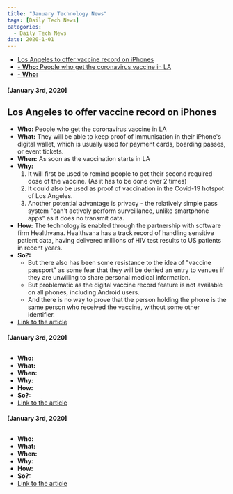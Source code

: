 ```yaml
---
title: "January Technology News"
tags: [Daily Tech News]
categories:
  - Daily Tech News
date: 2020-1-01
---
```


<!-- TOC START min:1 max:3 link:true asterisk:false update:true -->
  - [Los Angeles to offer vaccine record on iPhones](#los-angeles-to-offer-vaccine-record-on-iphones)
  - [- **Who:** People who get the coronavirus vaccine in LA](#--who-people-who-get-the-coronavirus-vaccine-in-la)
  - [- **Who:**](#--who)
<!-- TOC END -->



#### [January 3rd, 2020]

## Los Angeles to offer vaccine record on iPhones
- **Who:** People who get the coronavirus vaccine in LA
- **What:** They will be able to keep proof of immunisation in their iPhone's digital wallet, which is usually used for payment cards, boarding passes, or event tickets.
- **When:** As soon as the vaccination starts in LA
- **Why:**
  1. It will first be used to remind people to get their second required dose of the vaccine. (As it has to be done over 2 times)
  2. It could also be used as proof of vaccination in the Covid-19 hotspot of Los Angeles.
  3. Another potential advantage is privacy - the relatively simple pass system "can't actively perform surveillance, unlike smartphone apps" as it does no transmit data.
- **How:** The technology is enabled through the partnership with software firm Healthvana. Healthvana has a track record of handling sensitive patient data, having delivered millions of HIV test results to US patients in recent years.
- **So?:**
  - But there also has been some resistance to the idea of "vaccine passport" as some fear that they will be denied an entry to venues if they are unwilling to share personal medical information.
  - But problematic as the digital vaccine record feature is not available on all phones, including Android users.
  - And there is no way to prove that the person holding the phone is the same person who received the vaccine, without some other identifier.
- [Link to the article](https://www.bbc.com/news/technology-55487302)



#### [January 3rd, 2020]

##  
- **Who:**  
- **What:**
- **When:**
- **Why:**
- **How:**
- **So?:**
- [Link to the article]()



#### [January 3rd, 2020]

##  
- **Who:**  
- **What:**
- **When:**
- **Why:**
- **How:**
- **So?:**
- [Link to the article]()
